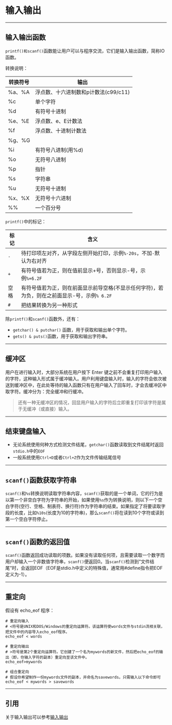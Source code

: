 # 输入输出

---
## 输入输出函数

`printf()和scanf()`函数能让用户可以与程序交流，它们是输入输出函数，简称IO函数。

转换说明：

转换符号|输出
---|---
%a、%A|浮点数、十六进制数和p计数法(c99/c11)
%c|单个字符
%d|有符号十进制
%e、%E|浮点数、e、E计数法
%f|浮点数、十进制计数法
%g、%G|
%i|有符号八进制(用%d)
%o|无符号八进制
%p|指针
%s|字符串
%u|无符号十进制
%x、%X|无符号十六进制
%%|一个百分号

`printf()`中的标记：

标记|含义
---|---
`-`|待打印项左对齐，从字段左侧开始打印，示例`%-20s`，不加`-`默认为右对齐
`+`|有符号值若为正，则在值前显示+号，否则显示-号，示例`%+6.2F`
空格|有符号值若为正，则在前面显示前导空格(不显示任何字符)，若为负，则在之前面显示-号，示例`% 6.2F`
`#`|把结果转换为另一种形式

除`printf()`和`scanf()`函数外，还有：

- `getchar() & putchar()` 函数，用于获取和输出单个字符。
- `gets() & puts()`函数，用于获取和输出字符串。

---
## 缓冲区

用户在进行输入时，大部分系统在用户按下 Enter 键之前不会重复打印用户输入的字符，这种输入形式属于缓冲输入。用户利用键盘输入时，输入的字符会依次被送到缓冲区中，在此处等待的输入函数只有在用户输入了回车时，才会去缓冲区中取字符。缓冲分为：完全缓冲和行缓冲。

>还有一种无缓冲区的情况，回显用户输入的字符后立即重复打印该字符是属于无缓冲（或直接）输入。

---
## 结束键盘输入

- 无论系统使用何种方式检测文件结尾，`getchar()`函数读取到文件结尾时返回`stdio.h`中的`EOF`
- 一般系统使用`Ctrl+D`或者`Ctrl+Z`作为文件传输结尾信号

---
## `scanf()`函数获取字符串

`scanf()`和`%s`转换说明读取字符串内容，`scanf()`获取的是一个单词，它的行为是以第一个非空白字符为字符串的开始，如果使用`%s`作为转换说明，则以下一个空白字符(空行、空格、制表符、换行符)作为字符串的结束。如果指定了将要读取字段的长度，比如`%10s`(长度为10的字符串)，那么`scanf()`将在读到10个字符或读到第一个空白字符停止。

---
## `scanf()`函数的返回值

`scanf()`函数返回成功读取的项数。如果没有读取任何项，且需要读取一个数字而用户却输入一个非数值字符串，`scanf()`便返回0。当`scanf()`检测到“文件结尾”时，会返回EOF（EOF是stdio.h中定义的特殊值，通常用#define指令把EOF定义为-1）。

---
## 重定向

假设有 echo_eof 程序：

```shell
# 重定向输入
# <符号是UNIX和DOS/Windows的重定向运算符。该运算符使words文件与stdin流相关联，把文件中的内容导入echo_eof程序。
echo_eof < words

# 重定向输出
# >符号是第2个重定向运算符。它创建了一个名为mywords的新文件，然后把echo_eof的输出（即，你输入字符的副本）重定向至该文件中。
echo_eof>mywords

# 组合重定向
# 假设你希望制作一份mywords文件的副本，并命名为savewords。只需输入以下命令即可
echo_eof < mywords > savewords
```

---
## 引用

关于输入输出可以参考[输入输出](http://www.hahack.com/wiki/c-io.html)
